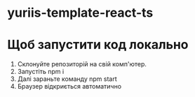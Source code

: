# yuriis-template-react-ts



# Щоб запустити код локально
  1. Склонуйте репозиторій на свій комп'ютер.
  2. Запустіть npm i
  3. Далі зараньте команду npm start
  4. Браузер відкриється автоматично
